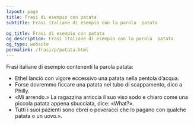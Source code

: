 ```yaml
---
layout: page
title: Frasi di esempio con patata 
subtitle: Frasi italiane di esempio con la parola  patata

og_title: Frasi di esempio con patata 
og_description: Frasi italiane di esempio con la parola  patata
og_type: website
permalink: /frasi/p/patata.html
---
```


Frasi italiane di esempio contenenti la parola patata:


- Ethel lanciò con vigore eccessivo una patata nella pentola d’acqua.
- Forse dovremmo ficcare una patata nel tubo di scappamento, dico a Philly.
- «Mi arrendo.» La ragazzina arriccia il suo viso sodo e chiaro come una piccola patata appena sbucciata, dice: «What?».
- Tutti i suoi pazienti sono ebrei o poveracci che lo pagano con qualche patata o un uovo.».

